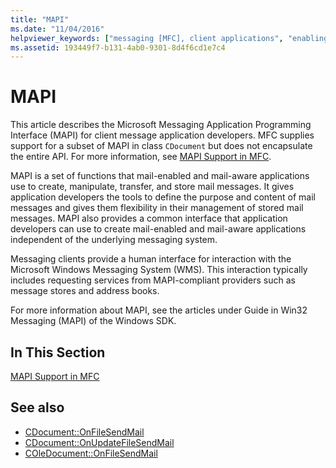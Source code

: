 ```yaml
---
title: "MAPI"
ms.date: "11/04/2016"
helpviewer_keywords: ["messaging [MFC], client applications", "enabling applications for MAPI [MFC]", "MAPI support in MFC", "e-mail [MFC], enabling", "mail [MFC], enabling your application", "MAPI, MFC", "enabling applications for mail [MFC]"]
ms.assetid: 193449f7-b131-4ab0-9301-8d4f6cd1e7c4
---
```

# MAPI

This article describes the Microsoft Messaging Application Programming Interface (MAPI) for client message application developers. MFC supplies support for a subset of MAPI in class `CDocument` but does not encapsulate the entire API. For more information, see [MAPI Support in MFC](../mfc/mapi-support-in-mfc.md).

MAPI is a set of functions that mail-enabled and mail-aware applications use to create, manipulate, transfer, and store mail messages. It gives application developers the tools to define the purpose and content of mail messages and gives them flexibility in their management of stored mail messages. MAPI also provides a common interface that application developers can use to create mail-enabled and mail-aware applications independent of the underlying messaging system.

Messaging clients provide a human interface for interaction with the Microsoft Windows Messaging System (WMS). This interaction typically includes requesting services from MAPI-compliant providers such as message stores and address books.

For more information about MAPI, see the articles under Guide in Win32 Messaging (MAPI) of the Windows SDK.

## In This Section

[MAPI Support in MFC](../mfc/mapi-support-in-mfc.md)

## See also

- [CDocument::OnFileSendMail](../mfc/reference/cdocument-class.md#onfilesendmail)
- [CDocument::OnUpdateFileSendMail](../mfc/reference/cdocument-class.md#onupdatefilesendmail)
- [COleDocument::OnFileSendMail](../mfc/reference/coledocument-class.md#onfilesendmail)
